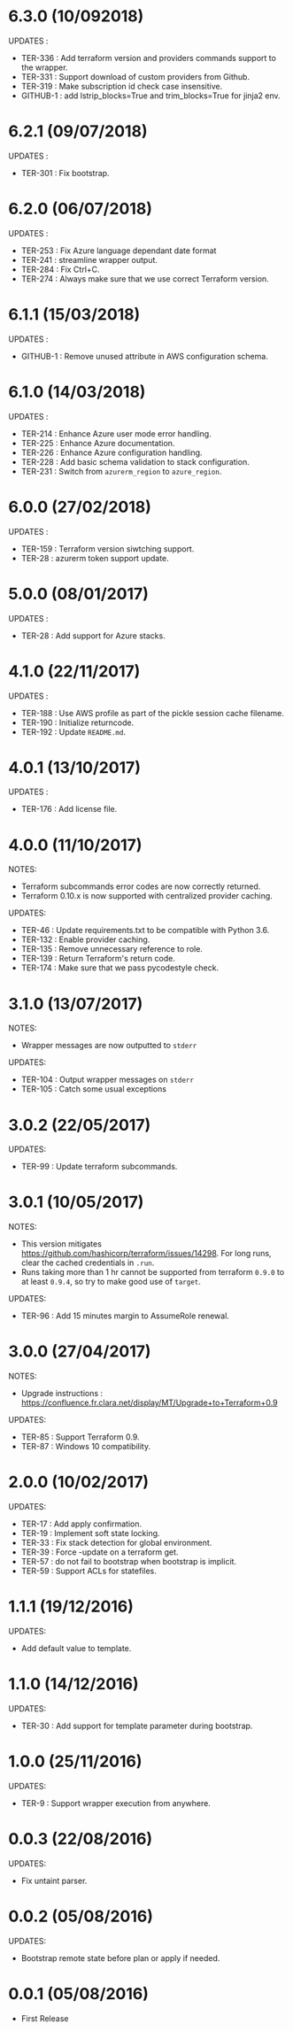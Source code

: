 # 6.3.0 (10/092018)

UPDATES :

  * TER-336 : Add terraform version and providers commands support to the wrapper.
  * TER-331 : Support download of custom providers from Github.
  * TER-319 : Make subscription id check case insensitive.
  * GITHUB-1 : add lstrip_blocks=True and trim_blocks=True for jinja2 env.

# 6.2.1 (09/07/2018)

UPDATES :

  * TER-301 : Fix bootstrap.

# 6.2.0 (06/07/2018)

UPDATES :

  * TER-253 : Fix Azure language dependant date format
  * TER-241 : streamline wrapper output.
  * TER-284 : Fix Ctrl+C.
  * TER-274 : Always make sure that we use correct Terraform version.

# 6.1.1 (15/03/2018)

UPDATES :

  * GITHUB-1 : Remove unused attribute in AWS configuration schema.

# 6.1.0 (14/03/2018)

UPDATES :

  * TER-214 : Enhance Azure user mode error handling.
  * TER-225 : Enhance Azure documentation.
  * TER-226 : Enhance Azure configuration handling.
  * TER-228 : Add basic schema validation to stack configuration.
  * TER-231 : Switch from `azurerm_region` to `azure_region`.

# 6.0.0 (27/02/2018)

UPDATES :

  * TER-159 : Terraform version siwtching support.
  * TER-28 : azurerm token support update.

# 5.0.0 (08/01/2017)

UPDATES :

  * TER-28 : Add support for Azure stacks.

# 4.1.0 (22/11/2017)

UPDATES :

  * TER-188 : Use AWS profile as part of the pickle session cache filename.
  * TER-190 : Initialize returncode.
  * TER-192 : Update `README.md`.

# 4.0.1 (13/10/2017)

UPDATES :

  * TER-176 : Add license file.

# 4.0.0 (11/10/2017)

NOTES:

  * Terraform subcommands error codes are now correctly returned.
  * Terraform 0.10.x is now supported with centralized provider caching.

UPDATES:

  * TER-46 : Update requirements.txt to be compatible with Python 3.6.
  * TER-132 : Enable provider caching.
  * TER-135 : Remove unnecessary reference to role.
  * TER-139 : Return Terraform's return code.
  * TER-174 : Make sure that we pass pycodestyle check.


# 3.1.0 (13/07/2017)

NOTES:

  * Wrapper messages are now outputted to `stderr`

UPDATES:

  * TER-104 : Output wrapper messages on `stderr`
  * TER-105 : Catch some usual exceptions

# 3.0.2 (22/05/2017)

UPDATES:

  * TER-99 : Update terraform subcommands.

# 3.0.1 (10/05/2017)

NOTES:

  * This version mitigates https://github.com/hashicorp/terraform/issues/14298. For long runs, clear the cached credentials in `.run`.
  * Runs taking more than 1 hr cannot be supported from terraform `0.9.0` to at least `0.9.4`, so try to make good use of `target`.

UPDATES:

  * TER-96 : Add 15 minutes margin to AssumeRole renewal.

# 3.0.0 (27/04/2017)

NOTES:

  * Upgrade instructions : https://confluence.fr.clara.net/display/MT/Upgrade+to+Terraform+0.9

UPDATES:

  * TER-85 : Support Terraform 0.9.
  * TER-87 : Windows 10 compatibility.

# 2.0.0 (10/02/2017)

UPDATES:

  * TER-17 : Add apply confirmation.
  * TER-19 : Implement soft state locking.
  * TER-33 : Fix stack detection for global environment.
  * TER-39 : Force -update on a terraform get.
  * TER-57 : do not fail to bootstrap when bootstrap is implicit.
  * TER-59 : Support ACLs for statefiles.

# 1.1.1 (19/12/2016)

UPDATES:

  * Add default value to template.

# 1.1.0 (14/12/2016)

UPDATES:

  * TER-30 : Add support for template parameter during bootstrap.

# 1.0.0 (25/11/2016)

UPDATES:

  * TER-9 : Support wrapper execution from anywhere.

# 0.0.3 (22/08/2016)

UPDATES:

  * Fix untaint parser.

# 0.0.2 (05/08/2016)

UPDATES:

  * Bootstrap remote state before plan or apply if needed.

# 0.0.1 (05/08/2016)

  * First Release
